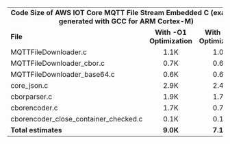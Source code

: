 <table>
    <tr>
        <td colspan="3"><center><b>Code Size of AWS IOT Core MQTT File Stream Embedded C (example generated with GCC for ARM Cortex-M)</b></center></td>
    </tr>
    <tr>
        <td><b>File</b></td>
        <td><b><center>With -O1 Optimization</center></b></td>
        <td><b><center>With -Os Optimization</center></b></td>
    </tr>
    <tr>
        <td>MQTTFileDownloader.c</td>
        <td><center>1.1K</center></td>
        <td><center>1.0K</center></td>
    </tr>
    <tr>
        <td>MQTTFileDownloader_cbor.c</td>
        <td><center>0.7K</center></td>
        <td><center>0.6K</center></td>
    </tr>
    <tr>
        <td>MQTTFileDownloader_base64.c</td>
        <td><center>0.6K</center></td>
        <td><center>0.6K</center></td>
    </tr>
    <tr>
        <td>core_json.c</td>
        <td><center>2.9K</center></td>
        <td><center>2.4K</center></td>
    </tr>
    <tr>
        <td>cborparser.c</td>
        <td><center>1.9K</center></td>
        <td><center>1.7K</center></td>
    </tr>
    <tr>
        <td>cborencoder.c</td>
        <td><center>1.7K</center></td>
        <td><center>0.7K</center></td>
    </tr>
    <tr>
        <td>cborencoder_close_container_checked.c</td>
        <td><center>0.1K</center></td>
        <td><center>0.1K</center></td>
    </tr>
    <tr>
        <td><b>Total estimates</b></td>
        <td><b><center>9.0K</center></b></td>
        <td><b><center>7.1K</center></b></td>
    </tr>
</table>
